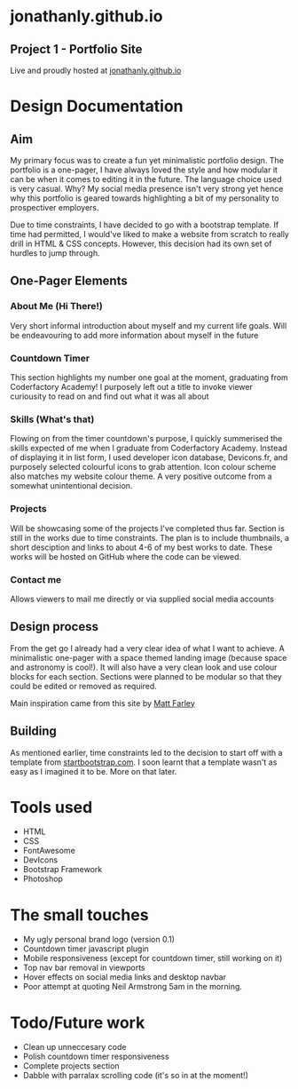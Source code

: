 # jonathanly.github.io
## Project 1 - Portfolio Site
Live and proudly hosted at [jonathanly.github.io](jonathanly.github.io)

# Design Documentation
## Aim

My primary focus was to create a fun yet minimalistic portfolio design. The portfolio is a one-pager, I have always loved the style and how modular it can be when it comes to editing it in the future. The language choice used is very casual. Why? My social media presence isn't very strong yet hence why this portfolio is geared towards highlighting a bit of my personality to prospectiver employers. 

Due to time constraints, I have decided to go with a bootstrap template. If time had permitted, I would've liked to make a website from scratch to really drill in HTML & CSS concepts. However, this decision had its own set of hurdles to jump through.

## One-Pager Elements
### About Me (Hi There!)

Very short informal introduction about myself and my current life goals. Will be endeavouring to add more information about myself in the future

### Countdown Timer

This section highlights my number one goal at the moment, graduating from Coderfactory Academy! I purposely left out a title to invoke viewer curiousity to read on and find out what it was all about

### Skills (What's that)

Flowing on from the timer countdown's purpose, I quickly summerised the skills expected of me when I graduate from Coderfactory Academy. Instead of displaying it in list form, I used developer icon database, Devicons.fr, and purposely selected colourful icons to grab attention. Icon colour scheme also matches my website colour theme. A very positive outcome from a somewhat unintentional decision.

### Projects

Will be showcasing some of the projects I've completed thus far. Section is still in the works due to time constraints.
The plan is to include thumbnails, a short desciption and links to about 4-6 of my best works to date. These works will be hosted on GitHub where the code can be viewed.

### Contact me

Allows viewers to mail me directly or via supplied social media accounts

## Design process

From the get go I already had a very clear idea of what I want to achieve. A minimalistic one-pager with a space themed landing image (because space and astronomy is cool!). It will also have a very clean look and use colour blocks for each section. Sections were planned to be modular so that they could be edited or removed as required.

Main inspiration came from this site by [Matt Farley](http://mattfarley.ca/)

## Building

As mentioned earlier, time constraints led to the decision to start off with a template from [startbootstrap.com](https://startbootstrap.com/). I soon learnt that a template wasn't as easy as I imagined it to be. More on that later.

# Tools used
- HTML
- CSS
- FontAwesome
- DevIcons
- Bootstrap Framework
- Photoshop

# The small touches
- My ugly personal brand logo (version 0.1)
- Countdown timer javascript plugin
- Mobile responsiveness (except for countdown timer, still working on it)
- Top nav bar removal in viewports
- Hover effects on social media links and desktop navbar 
- Poor attempt at quoting Neil Armstrong 5am in the morning.

# Todo/Future work
- Clean up unneccesary code
- Polish countdown timer responsiveness
- Complete projects section
- Dabble with parralax scrolling code (it's so in at the moment!)
